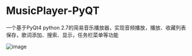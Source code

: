 # MusicPlayer-PyQT
一个基于PyQt4 python 2.7的简易音乐播放器，实现音频播放，播放、收藏列表保存，歌词添加、搜索、显示，任务栏菜单等功能


![image](https://github.com/caiwb/MusicPlayer-PyQT/blob/master/MusicPlayer/res/screenshot.png)
